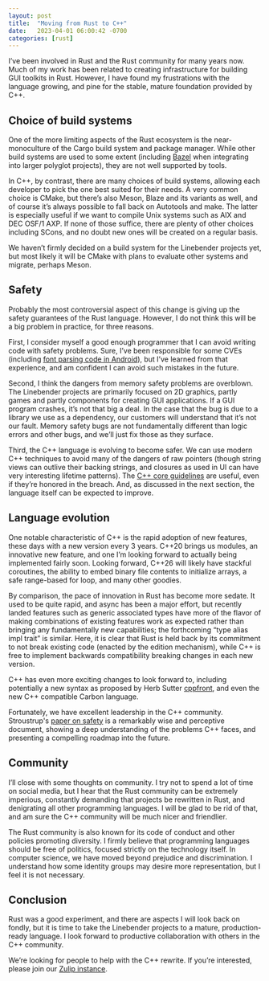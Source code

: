```yaml
---
layout: post
title:  "Moving from Rust to C++"
date:   2023-04-01 06:00:42 -0700
categories: [rust]
---
```

I’ve been involved in Rust and the Rust community for many years now. Much of my work has been related to creating infrastructure for building GUI toolkits in Rust. However, I have found my frustrations with the language growing, and pine for the stable, mature foundation provided by C++.

## Choice of build systems

One of the more limiting aspects of the Rust ecosystem is the near-monoculture of the Cargo build system and package manager. While other build systems are used to some extent (including [Bazel][Scaling Rust builds with Bazel] when integrating into larger polyglot projects), they are not well supported by tools.

In C++, by contrast, there are many choices of build systems, allowing each developer to pick the one best suited for their needs. A very common choice is CMake, but there’s also Meson, Blaze and its variants as well, and of course it’s always possible to fall back on Autotools and make. The latter is especially useful if we want to compile Unix systems such as AIX and DEC OSF/1 AXP. If none of those suffice, there are plenty of other choices including SCons, and no doubt new ones will be created on a regular basis.

We haven’t firmly decided on a build system for the Linebender projects yet, but most likely it will be CMake with plans to evaluate other systems and migrate, perhaps Meson.

## Safety

Probably the most controversial aspect of this change is giving up the safety guarantees of the Rust language. However, I do not think this will be a big problem in practice, for three reasons.

First, I consider myself a good enough programmer that I can avoid writing code with safety problems. Sure, I’ve been responsible for some CVEs (including [font parsing code in Android]), but I’ve learned from that experience, and am confident I can avoid such mistakes in the future.

Second, I think the dangers from memory safety problems are overblown. The Linebender projects are primarily focused on 2D graphics, partly games and partly components for creating GUI applications. If a GUI program crashes, it’s not that big a deal. In the case that the bug is due to a library we use as a dependency, our customers will understand that it’s not our fault. Memory safety bugs are not fundamentally different than logic errors and other bugs, and we’ll just fix those as they surface.

Third, the C++ language is evolving to become safer. We can use modern C++ techniques to avoid many of the dangers of raw pointers (though string views can outlive their backing strings, and closures as used in UI can have very interesting lifetime patterns). The [C++ core guidelines] are useful, even if they’re honored in the breach. And, as discussed in the next section, the language itself can be expected to improve.

## Language evolution

One notable characteristic of C++ is the rapid adoption of new features, these days with a new version every 3 years. C++20 brings us modules, an innovative new feature, and one I’m looking forward to actually being implemented fairly soon. Looking forward, C++26 will likely have stackful coroutines, the ability to embed binary file contents to initialize arrays, a safe range-based for loop, and many other goodies.

By comparison, the pace of innovation in Rust has become more sedate. It used to be quite rapid, and async has been a major effort, but recently landed features such as generic associated types have more of the flavor of making combinations of existing features work as expected rather than bringing any fundamentally new capabilities; the forthcoming “type alias impl trait” is similar. Here, it is clear that Rust is held back by its commitment to not break existing code (enacted by the edition mechanism), while C++ is free to implement backwards compatibility breaking changes in each new version.

C++ has even more exciting changes to look forward to, including potentially a new syntax as proposed by Herb Sutter [cppfront], and even the new C++ compatible Carbon language.

Fortunately, we have excellent leadership in the C++ community. Stroustrup's [paper on safety][Stroustrup on safety] is a remarkably wise and perceptive document, showing a deep understanding of the problems C++ faces, and presenting a compelling roadmap into the future.

## Community

I’ll close with some thoughts on community. I try not to spend a lot of time on social media, but I hear that the Rust community can be extremely imperious, constantly demanding that projects be rewritten in Rust, and denigrating all other programming languages. I will be glad to be rid of that, and am sure the C++ community will be much nicer and friendlier.

The Rust community is also known for its code of conduct and other policies promoting diversity. I firmly believe that programming languages should be free of politics, focused strictly on the technology itself. In computer science, we have moved beyond prejudice and discrimination. I understand how some identity groups may desire more representation, but I feel it is not necessary.

## Conclusion

Rust was a good experiment, and there are aspects I will look back on fondly, but it is time to take the Linebender projects to a mature, production-ready language. I look forward to productive collaboration with others in the C++ community.

We’re looking for people to help with the C++ rewrite. If you’re interested, please join our [Zulip instance].

[Stroustrup on safety]: https://www.open-std.org/jtc1/sc22/wg21/docs/papers/2023/p2739r0.pdf
[Scaling Rust builds with Bazel]: https://mmapped.blog/posts/17-scaling-rust-builds-with-bazel.html
[font parsing code in Android]: https://nvd.nist.gov/vuln/detail/CVE-2016-2414
[C++ core guidelines]: https://isocpp.github.io/CppCoreGuidelines/CppCoreGuidelines
[Zulip instance]: https://xi.zulipchat.com
[cppfront]: https://github.com/hsutter/cppfront
